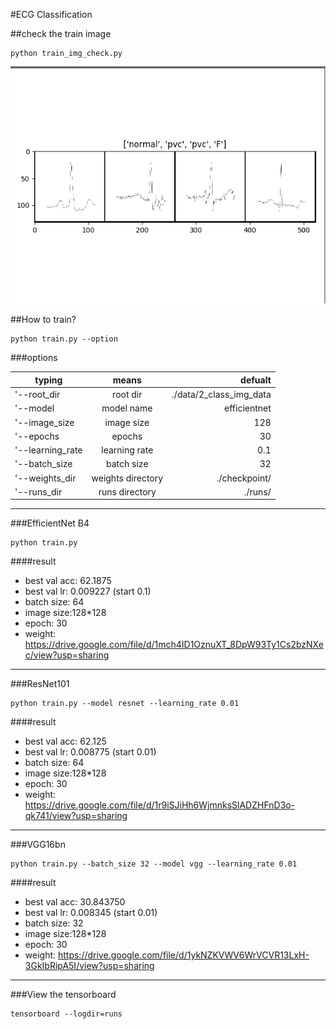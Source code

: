 #ECG Classification

##check the train image

    python train_img_check.py
![train image](./check_train_img.png)

##How to train?

    python train.py --option

###options

|typing|means|defualt|
|---|:---:|---:|
|'--root_dir|root dir|./data/2_class_img_data|
|'--model|model name|efficientnet|
|'--image_size|image size|128|
|'--epochs|epochs|30|
|'--learning_rate|learning rate|0.1|
|'--batch_size|batch size|32|
|'--weights_dir|weights directory|./checkpoint/|
|'--runs_dir|runs directory|./runs/|
---

###EfficientNet B4

    python train.py

####result

- best val acc: 62.1875
- best val lr: 0.009227 (start 0.1)
- batch size: 64
- image size:128*128
- epoch: 30
- weight: https://drive.google.com/file/d/1mch4ID1OznuXT_8DpW93Ty1Cs2bzNXec/view?usp=sharing

---

###ResNet101

    python train.py --model resnet --learning_rate 0.01

####result

- best val acc: 62.125
- best val lr: 0.008775 (start 0.01)
- batch size: 64
- image size:128*128
- epoch: 30
- weight: https://drive.google.com/file/d/1r9iSJiHh6WjmnksSlADZHFnD3o-qk741/view?usp=sharing

---

###VGG16bn

    python train.py --batch_size 32 --model vgg --learning_rate 0.01 

####result

- best val acc: 30.843750
- best val lr: 0.008345 (start 0.01)
- batch size: 32
- image size:128*128
- epoch: 30
- weight: https://drive.google.com/file/d/1ykNZKVWV6WrVCVR13LxH-3GkIbRipA5I/view?usp=sharing

---

###View the tensorboard

    tensorboard --logdir=runs
